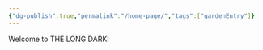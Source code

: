 ```yaml
---
{"dg-publish":true,"permalink":"/home-page/","tags":["gardenEntry"]}
---
```


Welcome to THE LONG DARK!